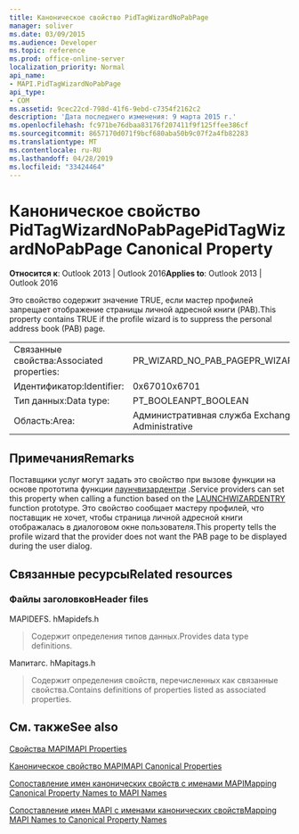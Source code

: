 ```yaml
---
title: Каноническое свойство PidTagWizardNoPabPage
manager: soliver
ms.date: 03/09/2015
ms.audience: Developer
ms.topic: reference
ms.prod: office-online-server
localization_priority: Normal
api_name:
- MAPI.PidTagWizardNoPabPage
api_type:
- COM
ms.assetid: 9cec22cd-798d-41f6-9ebd-c7354f2162c2
description: 'Дата последнего изменения: 9 марта 2015 г.'
ms.openlocfilehash: fc971be76dbaa83176f207411f9f125ffee386cf
ms.sourcegitcommit: 8657170d071f9bcf680aba50b9c07f2a4fb82283
ms.translationtype: MT
ms.contentlocale: ru-RU
ms.lasthandoff: 04/28/2019
ms.locfileid: "33424464"
---
```

# <a name="pidtagwizardnopabpage-canonical-property"></a><span data-ttu-id="46677-103">Каноническое свойство PidTagWizardNoPabPage</span><span class="sxs-lookup"><span data-stu-id="46677-103">PidTagWizardNoPabPage Canonical Property</span></span>

  
  
<span data-ttu-id="46677-104">**Относится к**: Outlook 2013 | Outlook 2016</span><span class="sxs-lookup"><span data-stu-id="46677-104">**Applies to**: Outlook 2013 | Outlook 2016</span></span> 
  
<span data-ttu-id="46677-105">Это свойство содержит значение TRUE, если мастер профилей запрещает отображение страницы личной адресной книги (PAB).</span><span class="sxs-lookup"><span data-stu-id="46677-105">This property contains TRUE if the profile wizard is to suppress the personal address book (PAB) page.</span></span>
  
|||
|:-----|:-----|
|<span data-ttu-id="46677-106">Связанные свойства:</span><span class="sxs-lookup"><span data-stu-id="46677-106">Associated properties:</span></span>  <br/> |<span data-ttu-id="46677-107">PR_WIZARD_NO_PAB_PAGE</span><span class="sxs-lookup"><span data-stu-id="46677-107">PR_WIZARD_NO_PAB_PAGE</span></span>  <br/> |
|<span data-ttu-id="46677-108">Идентификатор:</span><span class="sxs-lookup"><span data-stu-id="46677-108">Identifier:</span></span>  <br/> |<span data-ttu-id="46677-109">0x6701</span><span class="sxs-lookup"><span data-stu-id="46677-109">0x6701</span></span>  <br/> |
|<span data-ttu-id="46677-110">Тип данных:</span><span class="sxs-lookup"><span data-stu-id="46677-110">Data type:</span></span>  <br/> |<span data-ttu-id="46677-111">PT_BOOLEAN</span><span class="sxs-lookup"><span data-stu-id="46677-111">PT_BOOLEAN</span></span>  <br/> |
|<span data-ttu-id="46677-112">Область:</span><span class="sxs-lookup"><span data-stu-id="46677-112">Area:</span></span>  <br/> |<span data-ttu-id="46677-113">Административная служба Exchange</span><span class="sxs-lookup"><span data-stu-id="46677-113">Exchange Administrative</span></span>  <br/> |
   
## <a name="remarks"></a><span data-ttu-id="46677-114">Примечания</span><span class="sxs-lookup"><span data-stu-id="46677-114">Remarks</span></span>

<span data-ttu-id="46677-115">Поставщики услуг могут задать это свойство при вызове функции на основе прототипа функции [лаунчвизардентри](launchwizardentry.md) .</span><span class="sxs-lookup"><span data-stu-id="46677-115">Service providers can set this property when calling a function based on the [LAUNCHWIZARDENTRY](launchwizardentry.md) function prototype.</span></span> <span data-ttu-id="46677-116">Это свойство сообщает мастеру профилей, что поставщик не хочет, чтобы страница личной адресной книги отображалась в диалоговом окне пользователя.</span><span class="sxs-lookup"><span data-stu-id="46677-116">This property tells the profile wizard that the provider does not want the PAB page to be displayed during the user dialog.</span></span> 
  
## <a name="related-resources"></a><span data-ttu-id="46677-117">Связанные ресурсы</span><span class="sxs-lookup"><span data-stu-id="46677-117">Related resources</span></span>

### <a name="header-files"></a><span data-ttu-id="46677-118">Файлы заголовков</span><span class="sxs-lookup"><span data-stu-id="46677-118">Header files</span></span>

<span data-ttu-id="46677-119">MAPIDEFS. h</span><span class="sxs-lookup"><span data-stu-id="46677-119">Mapidefs.h</span></span>
  
> <span data-ttu-id="46677-120">Содержит определения типов данных.</span><span class="sxs-lookup"><span data-stu-id="46677-120">Provides data type definitions.</span></span>
    
<span data-ttu-id="46677-121">Мапитагс. h</span><span class="sxs-lookup"><span data-stu-id="46677-121">Mapitags.h</span></span>
  
> <span data-ttu-id="46677-122">Содержит определения свойств, перечисленных как связанные свойства.</span><span class="sxs-lookup"><span data-stu-id="46677-122">Contains definitions of properties listed as associated properties.</span></span>
    
## <a name="see-also"></a><span data-ttu-id="46677-123">См. также</span><span class="sxs-lookup"><span data-stu-id="46677-123">See also</span></span>



[<span data-ttu-id="46677-124">Свойства MAPI</span><span class="sxs-lookup"><span data-stu-id="46677-124">MAPI Properties</span></span>](mapi-properties.md)
  
[<span data-ttu-id="46677-125">Каноническое свойство MAPI</span><span class="sxs-lookup"><span data-stu-id="46677-125">MAPI Canonical Properties</span></span>](mapi-canonical-properties.md)
  
[<span data-ttu-id="46677-126">Сопоставление имен канонических свойств с именами MAPI</span><span class="sxs-lookup"><span data-stu-id="46677-126">Mapping Canonical Property Names to MAPI Names</span></span>](mapping-canonical-property-names-to-mapi-names.md)
  
[<span data-ttu-id="46677-127">Сопоставление имен MAPI с именами канонических свойств</span><span class="sxs-lookup"><span data-stu-id="46677-127">Mapping MAPI Names to Canonical Property Names</span></span>](mapping-mapi-names-to-canonical-property-names.md)


